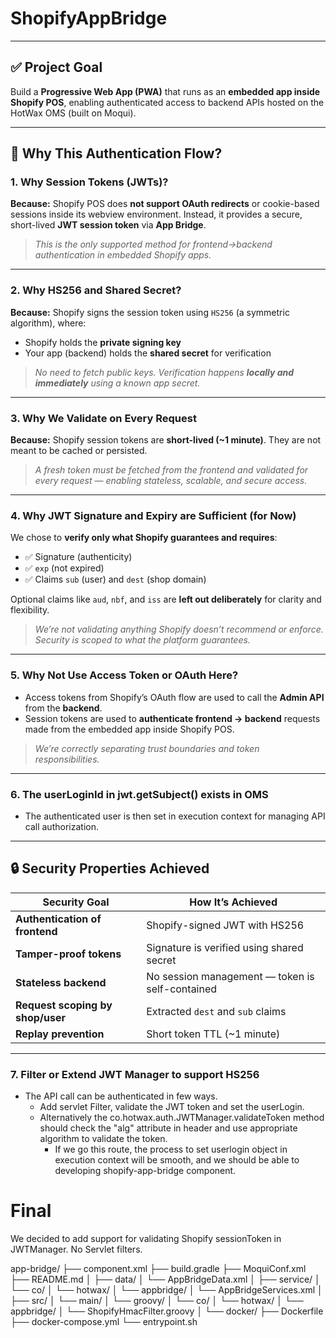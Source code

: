 # ShopifyAppBridge

---

## ✅ Project Goal

Build a **Progressive Web App (PWA)** that runs as an **embedded app inside Shopify POS**, enabling authenticated access to backend APIs hosted on the HotWax OMS (built on Moqui).

---

## 🔐 Why This Authentication Flow?

### 1. **Why Session Tokens (JWTs)?**

**Because:**
Shopify POS does **not support OAuth redirects** or cookie-based sessions inside its webview environment. Instead, it provides a secure, short-lived **JWT session token** via **App Bridge**.

> *This is the only supported method for frontend→backend authentication in embedded Shopify apps.*

---

### 2. **Why HS256 and Shared Secret?**

**Because:**
Shopify signs the session token using `HS256` (a symmetric algorithm), where:

* Shopify holds the **private signing key**
* Your app (backend) holds the **shared secret** for verification

> *No need to fetch public keys. Verification happens **locally and immediately** using a known app secret.*

---

### 3. **Why We Validate on Every Request**

**Because:**
Shopify session tokens are **short-lived (\~1 minute)**. They are not meant to be cached or persisted.

> *A fresh token must be fetched from the frontend and validated for every request — enabling stateless, scalable, and secure access.*

---

### 4. **Why JWT Signature and Expiry are Sufficient (for Now)**

We chose to **verify only what Shopify guarantees and requires**:

* ✅ Signature (authenticity)
* ✅ `exp` (not expired)
* ✅ Claims `sub` (user) and `dest` (shop domain)

Optional claims like `aud`, `nbf`, and `iss` are **left out deliberately** for clarity and flexibility.

> *We’re not validating anything Shopify doesn’t recommend or enforce. Security is scoped to what the platform guarantees.*

---

### 5. **Why Not Use Access Token or OAuth Here?**

* Access tokens from Shopify’s OAuth flow are used to call the **Admin API** from the **backend**.
* Session tokens are used to **authenticate frontend → backend** requests made from the embedded app inside Shopify POS.

> *We’re correctly separating trust boundaries and token responsibilities.*

---

### 6. **The userLoginId in jwt.getSubject() exists in OMS**

* The authenticated user is then set in execution context for managing API call authorization.

---
## 🔒 Security Properties Achieved

| Security Goal                    | How It’s Achieved                               |
| -------------------------------- | ----------------------------------------------- |
| **Authentication of frontend**   | Shopify-signed JWT with HS256                   |
| **Tamper-proof tokens**          | Signature is verified using shared secret       |
| **Stateless backend**            | No session management — token is self-contained |
| **Request scoping by shop/user** | Extracted `dest` and `sub` claims               |
| **Replay prevention**            | Short token TTL (\~1 minute)                    |

---

### 7. Filter or Extend JWT Manager to support HS256

* The API call can be authenticated in few ways. 
  * Add servlet Filter, validate the JWT token and set the userLogin.
  * Alternatively  the co.hotwax.auth.JWTManager.validateToken method should check the "alg" attribute in header and use appropriate algorithm to validate the token.
    * If we go this route, the process to set userlogin object in execution context will be smooth, and we should be able to developing shopify-app-bridge component. 

# Final 
We decided to add support for validating Shopify sessionToken in JWTManager. 
No Servlet filters. 




app-bridge/
├── component.xml
├── build.gradle
├── MoquiConf.xml
├── README.md
│
├── data/
│   └── AppBridgeData.xml
│
├── service/
│   └── co/
│       └── hotwax/
│           └── appbridge/
│               └── AppBridgeServices.xml
│
├── src/
│   └── main/
│       └── groovy/
│           └── co/
│               └── hotwax/
│                   └── appbridge/
│                       └── ShopifyHmacFilter.groovy
│
└── docker/
├── Dockerfile
├── docker-compose.yml
└── entrypoint.sh

